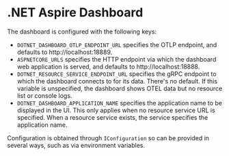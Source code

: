 # .NET Aspire Dashboard

The dashboard is configured with the following keys:

- `DOTNET_DASHBOARD_OTLP_ENDPOINT_URL` specifies the OTLP endpoint, and defaults to http://localhost:18889.
- `ASPNETCORE_URLS` specifies the HTTP endpoint via which the dashboard web application is served, and defaults to http://localhost:18888.
- `DOTNET_RESOURCE_SERVICE_ENDPOINT_URL` specifies the gRPC endpoint to which the dashboard connects to for its data. There's no default. If this variable is unspecified, the dashboard shows OTEL data but no resource list or console logs.
- `DOTNET_DASHBOARD_APPLICATION_NAME` specifies the application name to be displayed in the UI. This only applies when no resource service URL is specified. When a resource service exists, the service specifies the application name.

Configuration is obtained through `IConfiguration` so can be provided in several ways, such as via environment variables.

